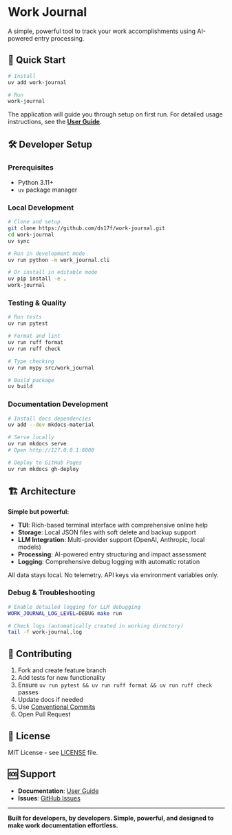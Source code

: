# Work Journal

A simple, powerful tool to track your work accomplishments using AI-powered entry processing.

## 🚀 Quick Start

```bash
# Install
uv add work-journal

# Run
work-journal
```

The application will guide you through setup on first run. For detailed usage instructions, see the **[User Guide](https://ds17f.github.io/work-journal/)**.

## 🛠️ Developer Setup

### Prerequisites
- Python 3.11+
- `uv` package manager

### Local Development

```bash
# Clone and setup
git clone https://github.com/ds17f/work-journal.git
cd work-journal
uv sync

# Run in development mode
uv run python -m work_journal.cli

# Or install in editable mode
uv pip install -e .
work-journal
```

### Testing & Quality

```bash
# Run tests
uv run pytest

# Format and lint
uv run ruff format
uv run ruff check

# Type checking
uv run mypy src/work_journal

# Build package
uv build
```

### Documentation Development

```bash
# Install docs dependencies
uv add --dev mkdocs-material

# Serve locally
uv run mkdocs serve
# Open http://127.0.0.1:8000

# Deploy to GitHub Pages
uv run mkdocs gh-deploy
```

## 🏗️ Architecture

**Simple but powerful:**
- **TUI**: Rich-based terminal interface with comprehensive online help
- **Storage**: Local JSON files with soft delete and backup support
- **LLM Integration**: Multi-provider support (OpenAI, Anthropic, local models)
- **Processing**: AI-powered entry structuring and impact assessment
- **Logging**: Comprehensive debug logging with automatic rotation

All data stays local. No telemetry. API keys via environment variables only.

### Debug & Troubleshooting

```bash
# Enable detailed logging for LLM debugging
WORK_JOURNAL_LOG_LEVEL=DEBUG make run

# Check logs (automatically created in working directory)
tail -f work-journal.log
```

## 🤝 Contributing

1. Fork and create feature branch
2. Add tests for new functionality
3. Ensure `uv run pytest && uv run ruff format && uv run ruff check` passes
4. Update docs if needed
5. Use [Conventional Commits](https://www.conventionalcommits.org/)
6. Open Pull Request

## 📄 License

MIT License - see [LICENSE](LICENSE) file.

## 🆘 Support

- **Documentation**: [User Guide](https://ds17f.github.io/work-journal/)
- **Issues**: [GitHub Issues](https://github.com/ds17f/work-journal/issues)

---

**Built for developers, by developers. Simple, powerful, and designed to make work documentation effortless.**